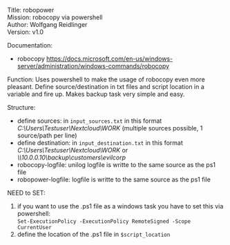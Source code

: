 Title: robopower  
Mission: robocopy via powershell  
Author: Wolfgang Reidlinger  
Version: v1.0  

Documentation:
* robocopy https://docs.microsoft.com/en-us/windows-server/administration/windows-commands/robocopy

Function:
Uses powershell to make the usage of robocopy even more pleasant. Define source/destination in txt files and script location in a variable and fire up. Makes backup task very simple and easy.

Structure:
* define sources: in ```input_sources.txt``` in this format *C:\Users\Testuser\Nextcloud\WORK* (multiple sources possible, 1 source/path per line)
* define destination: in ```input_destination.txt``` in this format *C:\Users\Testuser\Nextcloud\WORK* or *\\\10.0.0.10\backup\customers\evilcorp*
* robocopy-logfile: unilog logfile is writte to the same source as the ps1 file
* robopower-logfile: logfile is writte to the same source as the ps1 file

NEED to SET:
 1. if you want to use the .ps1 file as a windows task you have to set this via powershell:  
 ```Set-ExecutionPolicy -ExecutionPolicy RemoteSigned -Scope CurrentUser```
 2. define the location of the .ps1 file in ```$script_location```
